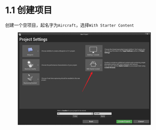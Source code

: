 # 1.1 创建项目

创建一个空项目，起名字为`Aircraft`，选择`With Starter Content`

<figure><img src="../../.gitbook/assets/image (74).png" alt=""><figcaption></figcaption></figure>
